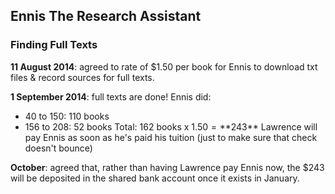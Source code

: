 ## Ennis The Research Assistant

### Finding Full Texts

**11 August 2014**: agreed to rate of $1.50 per book for Ennis to download txt files & record sources for full texts.

**1 September 2014**: full texts are done! Ennis did:
* 40 to 150: 110 books
* 156 to 208: 52 books
Total: 162 books x $1.50 = **$243**
Lawrence will pay Ennis as soon as he's paid his tuition (just to make sure that check doesn't bounce)

**October**: agreed that, rather than having Lawrence pay Ennis now, the $243 will be deposited in the shared bank account once it exists in January.